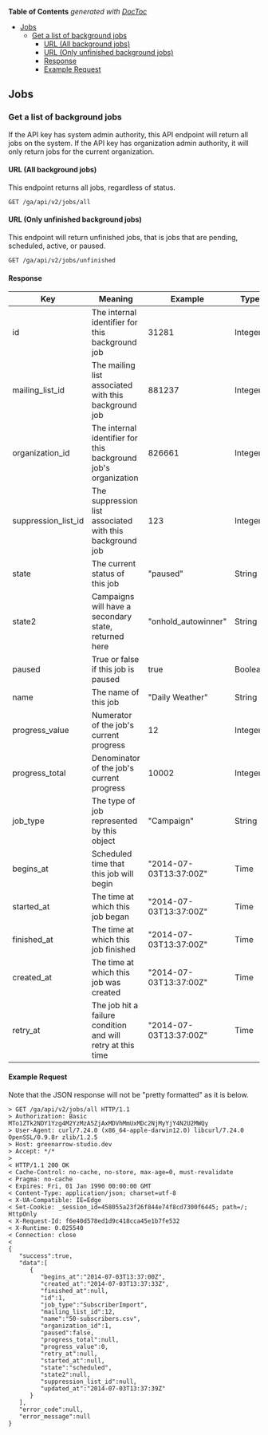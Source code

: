<!-- START doctoc generated TOC please keep comment here to allow auto update -->
<!-- DON'T EDIT THIS SECTION, INSTEAD RE-RUN doctoc TO UPDATE -->
**Table of Contents**  *generated with [DocToc](http://doctoc.herokuapp.com/)*

- [Jobs](#jobs)
  - [Get a list of background jobs](#get-a-list-of-background-jobs)
    - [URL (All background jobs)](#url-all-background-jobs)
    - [URL (Only unfinished background jobs)](#url-only-unfinished-background-jobs)
    - [Response](#response)
    - [Example Request](#example-request)

<!-- END doctoc generated TOC please keep comment here to allow auto update -->

## Jobs

### Get a list of background jobs

If the API key has system admin authority, this API endpoint will return all
jobs on the system. If the API key has organization admin authority, it will
only return jobs for the current organization.

#### URL (All background jobs)

This endpoint returns all jobs, regardless of status.

    GET /ga/api/v2/jobs/all

#### URL (Only unfinished background jobs)

This endpoint will return unfinished jobs, that is jobs that are pending,
scheduled, active, or paused.

    GET /ga/api/v2/jobs/unfinished

#### Response

| Key                 | Meaning                                                        | Example                | Type    |
| ------------------- | -------------------------------------------------------------- | ---------------------- | ------- |
| id                  | The internal identifier for this background job                | 31281                  | Integer |
| mailing_list_id     | The mailing list associated with this background job           | 881237                 | Integer |
| organization_id     | The internal identifier for this background job's organization | 826661                 | Integer |
| suppression_list_id | The suppression list associated with this background job       | 123                    | Integer |
| state               | The current status of this job                                 | "paused"               | String  |
| state2              | Campaigns will have a secondary state, returned here           | "onhold_autowinner"    | String  |
| paused              | True or false if this job is paused                            | true                   | Boolean |
| name                | The name of this job                                           | "Daily Weather"        | String  |
| progress_value      | Numerator of the job's current progress                        | 12                     | Integer |
| progress_total      | Denominator of the job's current progress                      | 10002                  | Integer |
| job_type            | The type of job represented by this object                     | "Campaign"             | String  |
| begins_at           | Scheduled time that this job will begin                        | "2014-07-03T13:37:00Z" | Time    |
| started_at          | The time at which this job began                               | "2014-07-03T13:37:00Z" | Time    |
| finished_at         | The time at which this job finished                            | "2014-07-03T13:37:00Z" | Time    |
| created_at          | The time at which this job was created                         | "2014-07-03T13:37:00Z" | Time    |
| retry_at            | The job hit a failure condition and will retry at this time    | "2014-07-03T13:37:00Z" | Time    |

#### Example Request

Note that the JSON response will not be "pretty formatted" as it is below.

    > GET /ga/api/v2/jobs/all HTTP/1.1
    > Authorization: Basic MTo1ZTk2NDY1Yzg4M2YzMzA5ZjAxMDVhMmUxMDc2NjMyYjY4N2U2MWQy
    > User-Agent: curl/7.24.0 (x86_64-apple-darwin12.0) libcurl/7.24.0 OpenSSL/0.9.8r zlib/1.2.5
    > Host: greenarrow-studio.dev
    > Accept: */*
    >
    < HTTP/1.1 200 OK
    < Cache-Control: no-cache, no-store, max-age=0, must-revalidate
    < Pragma: no-cache
    < Expires: Fri, 01 Jan 1990 00:00:00 GMT
    < Content-Type: application/json; charset=utf-8
    < X-UA-Compatible: IE=Edge
    < Set-Cookie: _session_id=458055a23f26f844e74f8cd7300f6445; path=/; HttpOnly
    < X-Request-Id: f6e40d578ed1d9c418cca45e1b7fe532
    < X-Runtime: 0.025540
    < Connection: close
    <
    {
       "success":true,
       "data":[
          {
             "begins_at":"2014-07-03T13:37:00Z",
             "created_at":"2014-07-03T13:37:33Z",
             "finished_at":null,
             "id":1,
             "job_type":"SubscriberImport",
             "mailing_list_id":12,
             "name":"50-subscribers.csv",
             "organization_id":1,
             "paused":false,
             "progress_total":null,
             "progress_value":0,
             "retry_at":null,
             "started_at":null,
             "state":"scheduled",
             "state2":null,
             "suppression_list_id":null,
             "updated_at":"2014-07-03T13:37:39Z"
          }
       ],
       "error_code":null,
       "error_message":null
    }
